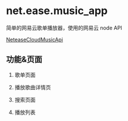 # net.ease.music_app

简单的网易云歌单播放器，使用的网易云 node API

[NeteaseCloudMusicApi](https://github.com/Binaryify/NeteaseCloudMusicApi)

## 功能&页面

1. 歌单页面

2. 播放歌曲详情页

3. 搜索页面

4. 播放列表
